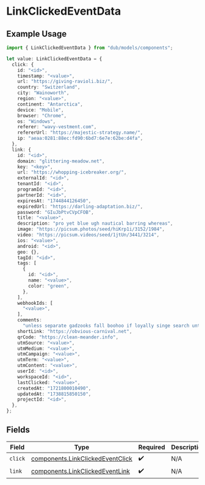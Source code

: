 # LinkClickedEventData

## Example Usage

```typescript
import { LinkClickedEventData } from "dub/models/components";

let value: LinkClickedEventData = {
  click: {
    id: "<id>",
    timestamp: "<value>",
    url: "https://giving-ravioli.biz/",
    country: "Switzerland",
    city: "Wainoworth",
    region: "<value>",
    continent: "Antarctica",
    device: "Mobile",
    browser: "Chrome",
    os: "Windows",
    referer: "wavy-vestment.com",
    refererUrl: "https://majestic-strategy.name/",
    ip: "aeaa:0281:88ec:fd90:6bd7:6e7e:62be:d4fa",
  },
  link: {
    id: "<id>",
    domain: "glittering-meadow.net",
    key: "<key>",
    url: "https://whopping-icebreaker.org/",
    externalId: "<id>",
    tenantId: "<id>",
    programId: "<id>",
    partnerId: "<id>",
    expiresAt: "1744844126450",
    expiredUrl: "https://darling-adaptation.biz/",
    password: "GIuJbPtvCVpCFOB",
    title: "<value>",
    description: "pro yet blue ugh nautical barring whereas",
    image: "https://picsum.photos/seed/hiKrp1i/3152/1984",
    video: "https://picsum.videos/seed/1jtUn/3441/3214",
    ios: "<value>",
    android: "<id>",
    geo: {},
    tagId: "<id>",
    tags: [
      {
        id: "<id>",
        name: "<value>",
        color: "green",
      },
    ],
    webhookIds: [
      "<value>",
    ],
    comments:
      "unless separate gadzooks fall boohoo if loyally singe search until for perfection overcooked horde",
    shortLink: "https://obvious-carnival.net",
    qrCode: "https://clean-meander.info",
    utmSource: "<value>",
    utmMedium: "<value>",
    utmCampaign: "<value>",
    utmTerm: "<value>",
    utmContent: "<value>",
    userId: "<id>",
    workspaceId: "<id>",
    lastClicked: "<value>",
    createdAt: "1721800010490",
    updatedAt: "1738815850150",
    projectId: "<id>",
  },
};
```

## Fields

| Field                                                                                | Type                                                                                 | Required                                                                             | Description                                                                          |
| ------------------------------------------------------------------------------------ | ------------------------------------------------------------------------------------ | ------------------------------------------------------------------------------------ | ------------------------------------------------------------------------------------ |
| `click`                                                                              | [components.LinkClickedEventClick](../../models/components/linkclickedeventclick.md) | :heavy_check_mark:                                                                   | N/A                                                                                  |
| `link`                                                                               | [components.LinkClickedEventLink](../../models/components/linkclickedeventlink.md)   | :heavy_check_mark:                                                                   | N/A                                                                                  |